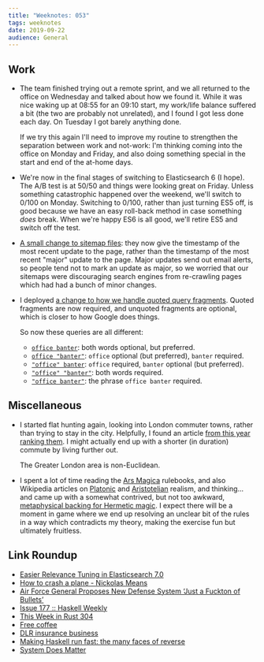 ```yaml
---
title: "Weeknotes: 053"
tags: weeknotes
date: 2019-09-22
audience: General
---
```


## Work

- The team finished trying out a remote sprint, and we all returned to
  the office on Wednesday and talked about how we found it.  While it
  was nice waking up at 08:55 for an 09:10 start, my work/life balance
  suffered a bit (the two are probably not unrelated), and I found I
  got less done each day.  On Tuesday I got barely anything done.

  If we try this again I'll need to improve my routine to strengthen
  the separation between work and not-work: I'm thinking coming into
  the office on Monday and Friday, and also doing something special in
  the start and end of the at-home days.

- We're now in the final stages of switching to Elasticsearch 6 (I
  hope).  The A/B test is at 50/50 and things were looking great on
  Friday.  Unless something catastrophic happened over the weekend,
  we'll switch to 0/100 on Monday.  Switching to 0/100, rather than
  just turning ES5 off, is good because we have an easy roll-back
  method in case something *does* break.  When we're happy ES6 is all
  good, we'll retire ES5 and switch off the test.

- [A small change to sitemap files][]: they now give the timestamp of
  the most recent update to the page, rather than the timestamp of the
  most recent "major" update to the page.  Major updates send out
  email alerts, so people tend not to mark an update as major, so we
  worried that our sitemaps were discouraging search engines from
  re-crawling pages which had had a bunch of minor changes.

- I deployed [a change to how we handle quoted query fragments][].
  Quoted fragments are now required, and unquoted fragments are
  optional, which is closer to how Google does things.

  So now these queries are all different:

  - [`office banter`](https://www.gov.uk/search/all?keywords=office+banter&order=relevance): both words optional, but preferred.
  - [`office "banter"`](https://www.gov.uk/search/all?keywords=office+%22banter%22&order=relevance): `office` optional (but preferred), `banter` required.
  - [`"office" banter`](https://www.gov.uk/search/all?keywords=%22office%22+banter&order=relevance): `office` required, `banter` optional (but preferred).
  - [`"office" "banter"`](https://www.gov.uk/search/all?keywords=%22office%22+%22banter%22&order=relevance): both words required.
  - [`"office banter"`](https://www.gov.uk/search/all?keywords=%22office+banter%22&order=relevance): the phrase `office banter` required.

[A small change to sitemap files]: https://github.com/alphagov/search-api/pull/1692
[a change to how we handle quoted query fragments]: https://github.com/alphagov/search-api/pull/1686

## Miscellaneous

- I started flat hunting again, looking into London commuter towns,
  rather than trying to stay in the city.  Helpfully, I found an
  article [from this year ranking them][].  I might actually end up
  with a shorter (in duration) commute by living further out.

  The Greater London area is non-Euclidean.

- I spent a lot of time reading the [Ars Magica][] rulebooks, and also
  Wikipedia articles on [Platonic][] and [Aristotelian][] realism, and
  thinking... and came up with a somewhat contrived, but not too
  awkward, [metaphysical backing for Hermetic magic][].  I expect
  there will be a moment in game where we end up resolving an unclear
  bit of the rules in a way which contradicts my theory, making the
  exercise fun but ultimately fruitless.

[from this year ranking them]: https://www.totallymoney.com/commuter-hotspots/information/
[Ars Magica]: https://en.wikipedia.org/wiki/Ars_Magica
[Platonic]: https://en.wikipedia.org/wiki/Platonic_realism
[Aristotelian]: https://en.wikipedia.org/wiki/Aristotle%27s_theory_of_universals
[metaphysical backing for Hermetic magic]: hermetic-metaphysics.html

## Link Roundup

- [Easier Relevance Tuning in Elasticsearch 7.0](https://www.elastic.co/blog/easier-relevance-tuning-elasticsearch-7-0)
- [How to crash a plane - Nickolas Means](https://vimeo.com/showcase/4045988/video/173246615)
- [Air Force General Proposes New Defense System ‘Just a Fuckton of Bullets’](https://thehardtimes.net/harddrive/air-force-general-proposes-new-defense-system-just-a-fuckton-of-bullets/)
- [Issue 177 :: Haskell Weekly](https://haskellweekly.news/issues/177.html)
- [This Week in Rust 304](https://this-week-in-rust.org/blog/2019/09/17/this-week-in-rust-304/)
- [Free coffee](https://blog.plover.com/law/free-coffee.html)
- [DLR insurance business](https://blog.plover.com/misc/dlr-insurance-business.html)
- [Making Haskell run fast: the many faces of reverse](https://blog.poisson.chat/posts/2019-09-13-reverse.html)
- [System Does Matter](http://www.indie-rpgs.com/_articles/system_does_matter.html)
